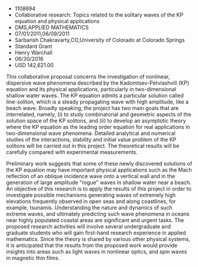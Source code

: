 
* 1108694
* Collaborative research: Topics related to the solitary waves of the KP equation and physical applications
* DMS,APPLIED MATHEMATICS
* 07/01/2011,06/09/2011
* Sarbarish Chakravarty,CO,University of Colorado at Colorado Springs
* Standard Grant
* Henry Warchall
* 06/30/2016
* USD 142,621.00

This collaborative proposal concerns the investigation of nonlinear, dispersive
wave phenomena described by the Kadomtsev-Petviashvili (KP) equation and its
physical applications, particularly in two-dimensional shallow water waves. The
KP equation admits a particular solution called line-soliton, which is a steady
propagating wave with high amplitude, like a beach wave. Broadly speaking, the
project has two main goals that are interrelated, namely, (i) to study
combinatorial and geometric aspects of the solution space of the KP solitons,
and (ii) to develop an asymptotic theory where the KP equation as the leading
order equation for real applications in two-dimensional wave phenomena. Detailed
analytical and numerical studies of the interactions, stability and initial
value problem of the KP solitons will be carried out in this project. The
theoretical results will be carefully compared with experimental measurements.

Preliminary work suggests that some of these newly discovered solutions of the
KP equation may have important physical applications such as the Mach reflection
of an oblique incidence wave onto a vertical wall and in the generation of large
amplitude "rogue" waves in shallow water near a beach. An objective of this
research is to apply the results of this project in order to investigate
possible mechanisms generating waves of extremely high elevations frequently
observed in open seas and along coastlines, for example, tsunamis. Understanding
the nature and dynamics of such extreme waves, and ultimately predicting such
wave phenomena in oceans near highly populated coastal areas are significant and
urgent tasks. The proposed research activities will involve several
undergraduate and graduate students who will gain first-hand research experience
in applied mathematics. Since the theory is shared by various other physical
systems, it is anticipated that the results from the proposed work would provide
insights into areas such as light waves in nonlinear optics, and spin waves in
magnetic thin films.
